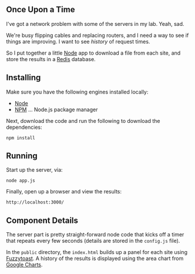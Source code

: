 Once Upon a Time
----------------

I've got a network problem with some of the servers in my lab.
Yeah, sad.

We're busy flipping cables and replacing routers, and I need a
way to see if things are improving. I want to see *history* 
of request times.

So I put together a little [Node][1] app to download a file from
each site, and store the results in a [Redis][3] database.


Installing
----------

Make sure you have the following engines installed locally:

  * [Node][1]
  * [NPM][2] ... Node.js package manager

Next, download the code and run the following to download the
dependencies:

    npm install


Running
-------

Start up the server, via:

    node app.js

Finally, open up a browser and view the results:

    http://localhost:3000/


Component Details
-----------------

The server part is pretty straight-forward node code that kicks off a timer
that repeats every few seconds (details are stored in the `config.js` file).

In the `public` directory, the `index.html` builds up a panel for each site
using [Fuzzytoast][6]. A history of the results is displayed using the area
chart from [Google Charts][4].


  [1]: http://nodejs.org/
  [2]: http://npmjs.org/
  [3]: http://redis.org/
  [4]: https://google-developers.appspot.com/chart/interactive/docs/gallery/areachart
  [5]: http://jquery.com
  [6]: http://www.fuzzytoast.com

